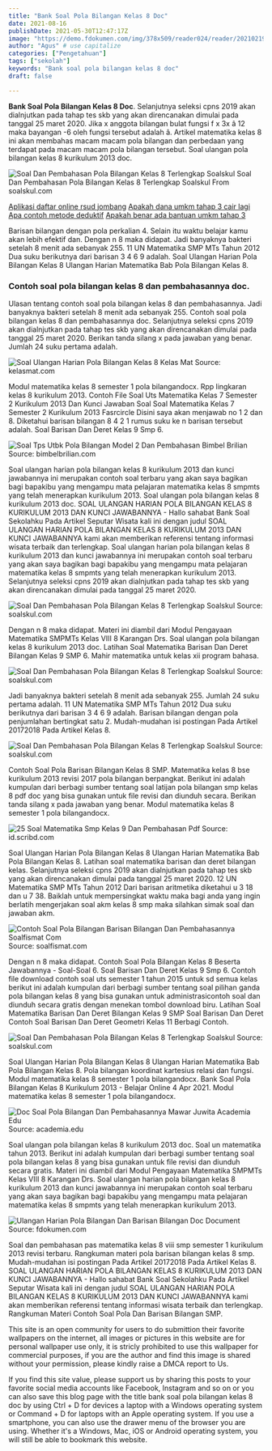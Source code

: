 ```yaml
---
title: "Bank Soal Pola Bilangan Kelas 8 Doc"
date: 2021-08-16
publishDate: 2021-05-30T12:47:17Z
image: "https://demo.fdokumen.com/img/378x509/reader024/reader/2021021901/5571f76349795991698b510d/r-1.jpg"
author: "Agus" # use capitalize
categories: ["Pengetahuan"]
tags: ["sekolah"]
keywords: "Bank soal pola bilangan kelas 8 doc"
draft: false

---
```

<script type='text/javascript' src='//pl15944992.alternativecpmgate.com/6c/6f/d6/6c6fd630211742b4db132bd23b46b946.js'></script>
<script type='text/javascript' src='//pl15944975.alternativecpmgate.com/86/71/9a/86719ae0c65e9b2f7eb2905a08638c06.js'></script>
**Bank Soal Pola Bilangan Kelas 8 Doc**. Selanjutnya seleksi cpns 2019 akan dialnjutkan pada tahap tes skb yang akan direncanakan dimulai pada tanggal 25 maret 2020. Jika x anggota bilangan bulat fungsi f x 3x â 12 maka bayangan -6 oleh fungsi tersebut adalah â. Artikel matematika kelas 8 ini akan membahas macam macam pola bilangan dan perbedaan yang terdapat pada macam macam pola bilangan tersebut. Soal ulangan pola bilangan kelas 8 kurikulum 2013 doc.

![Soal Dan Pembahasan Pola Bilangan Kelas 8 Terlengkap Soalskul](https://lh3.googleusercontent.com/-LDEdKmgR24I/X_PgHnQcIdI/AAAAAAAAB28/K25VFUjtHKQhnTZbtFiOOETL_eQCQSqRgCLcBGAsYHQ/w400-h374/image.png "Soal Dan Pembahasan Pola Bilangan Kelas 8 Terlengkap Soalskul")
Soal Dan Pembahasan Pola Bilangan Kelas 8 Terlengkap Soalskul From soalskul.com

[Aplikasi daftar online rsud jombang](/aplikasi-daftar-online-rsud-jombang/)
[Apakah dana umkm tahap 3 cair lagi](/apakah-dana-umkm-tahap-3-cair-lagi/)
[Apa contoh metode deduktif](/apa-contoh-metode-deduktif/)
[Apakah benar ada bantuan umkm tahap 3](/apakah-benar-ada-bantuan-umkm-tahap-3/)

Barisan bilangan dengan pola perkalian 4. Selain itu waktu belajar kamu akan lebih efektif dan. Dengan n 8 maka didapat. Jadi banyaknya bakteri setelah 8 menit ada sebanyak 255. 11 UN Matematika SMP MTs Tahun 2012 Dua suku berikutnya dari barisan 3 4 6 9 adalah. Soal Ulangan Harian Pola Bilangan Kelas 8 Ulangan Harian Matematika Bab Pola Bilangan Kelas 8.

### Contoh soal pola bilangan kelas 8 dan pembahasannya doc.

Ulasan tentang contoh soal pola bilangan kelas 8 dan pembahasannya. Jadi banyaknya bakteri setelah 8 menit ada sebanyak 255. Contoh soal pola bilangan kelas 8 dan pembahasannya doc. Selanjutnya seleksi cpns 2019 akan dialnjutkan pada tahap tes skb yang akan direncanakan dimulai pada tanggal 25 maret 2020. Berikan tanda silang x pada jawaban yang benar. Jumlah 24 suku pertama adalah.


![Soal Ulangan Harian Pola Bilangan Kelas 8 Kelas Mat](https://1.bp.blogspot.com/-PPI5hq6h0m4/XWVdyMwUsxI/AAAAAAAABJs/U2EdHdWVIyQ7q55M5k1nQal_Lfk1rAnVACLcBGAs/s1600/ulangan-harian.png "Soal Ulangan Harian Pola Bilangan Kelas 8 Kelas Mat")
Source: kelasmat.com

Modul matematika kelas 8 semester 1 pola bilangandocx. Rpp lingkaran kelas 8 kurikulum 2013. Contoh File Soal Uts Matematika Kelas 7 Semester 2 Kurikulum 2013 Dan Kunci Jawaban Soal Soal Matematika Kelas 7 Semester 2 Kurikulum 2013 Fasrcircle Disini saya akan menjawab no 1 2 dan 8. Diketahui barisan bilangan 8 4 2 1 rumus suku ke n barisan tersebut adalah. Soal Barisan Dan Deret Kelas 9 Smp 6.

![Soal Tps Utbk Pola Bilangan Model 2 Dan Pembahasan Bimbel Brilian](https://bimbelbrilian.com/wp-content/uploads/2021/07/Soal-TPS-Pola-Angka-Bilangan-Model-Pola-2-Loncat-1-dan-Pembahasan-www.bimbelbrilian.com-_page-0001-Copy.jpg "Soal Tps Utbk Pola Bilangan Model 2 Dan Pembahasan Bimbel Brilian")
Source: bimbelbrilian.com

Soal ulangan harian pola bilangan kelas 8 kurikulum 2013 dan kunci jawabannya ini merupakan contoh soal terbaru yang akan saya bagikan bagi bapakibu yang mengampu mata pelajaran matematika kelas 8 smpmts yang telah menerapkan kurikulum 2013. Soal ulangan pola bilangan kelas 8 kurikulum 2013 doc. SOAL ULANGAN HARIAN POLA BILANGAN KELAS 8 KURIKULUM 2013 DAN KUNCI JAWABANNYA - Hallo sahabat Bank Soal Sekolahku Pada Artikel Seputar Wisata kali ini dengan judul SOAL ULANGAN HARIAN POLA BILANGAN KELAS 8 KURIKULUM 2013 DAN KUNCI JAWABANNYA kami akan memberikan referensi tentang informasi wisata terbaik dan terlengkap. Soal ulangan harian pola bilangan kelas 8 kurikulum 2013 dan kunci jawabannya ini merupakan contoh soal terbaru yang akan saya bagikan bagi bapakibu yang mengampu mata pelajaran matematika kelas 8 smpmts yang telah menerapkan kurikulum 2013. Selanjutnya seleksi cpns 2019 akan dialnjutkan pada tahap tes skb yang akan direncanakan dimulai pada tanggal 25 maret 2020.

![Soal Dan Pembahasan Pola Bilangan Kelas 8 Terlengkap Soalskul](https://1.bp.blogspot.com/-5hXWt0SeXrM/X_MdG7EZbBI/AAAAAAAAB0w/OUBGBlD7IxEz5AuQnpoqikSSVG1TgsfegCLcBGAsYHQ/w1200-h630-p-k-no-nu/soal-pembahasan-pola-bilangan-kelas-8.jpg "Soal Dan Pembahasan Pola Bilangan Kelas 8 Terlengkap Soalskul")
Source: soalskul.com

Dengan n 8 maka didapat. Materi ini diambil dari Modul Pengayaan Matematika SMPMTs Kelas VIII 8 Karangan Drs. Soal ulangan pola bilangan kelas 8 kurikulum 2013 doc. Latihan Soal Matematika Barisan Dan Deret Bilangan Kelas 9 SMP 6. Mahir matematika untuk kelas xii program bahasa.

![Soal Dan Pembahasan Pola Bilangan Kelas 8 Terlengkap Soalskul](https://lh3.googleusercontent.com/-vgazt_KmCSU/X_Pe9wOk2nI/AAAAAAAAB2w/4qro1vKsWmIEM5OHHpjsAg_FUw9jOZ3eACLcBGAsYHQ/w321-h400/image.png "Soal Dan Pembahasan Pola Bilangan Kelas 8 Terlengkap Soalskul")
Source: soalskul.com

Jadi banyaknya bakteri setelah 8 menit ada sebanyak 255. Jumlah 24 suku pertama adalah. 11 UN Matematika SMP MTs Tahun 2012 Dua suku berikutnya dari barisan 3 4 6 9 adalah. Barisan bilangan dengan pola penjumlahan bertingkat satu 2. Mudah-mudahan isi postingan Pada Artikel 20172018 Pada Artikel Kelas 8.

![Soal Dan Pembahasan Pola Bilangan Kelas 8 Terlengkap Soalskul](https://lh3.googleusercontent.com/-LDEdKmgR24I/X_PgHnQcIdI/AAAAAAAAB28/K25VFUjtHKQhnTZbtFiOOETL_eQCQSqRgCLcBGAsYHQ/w400-h374/image.png "Soal Dan Pembahasan Pola Bilangan Kelas 8 Terlengkap Soalskul")
Source: soalskul.com

Contoh Soal Pola Barisan Bilangan Kelas 8 SMP. Matematika kelas 8 bse kurikulum 2013 revisi 2017 pola bilangan berpangkat. Berikut ini adalah kumpulan dari berbagi sumber tentang soal latijan pola bilangan smp kelas 8 pdf doc yang bisa gunakan untuk file revisi dan diunduh secara. Berikan tanda silang x pada jawaban yang benar. Modul matematika kelas 8 semester 1 pola bilangandocx.

![25 Soal Matematika Smp Kelas 9 Dan Pembahasan Pdf](https://imgv2-2-f.scribdassets.com/img/document/190192020/original/9c497ce8f9/1628321025?v=1 "25 Soal Matematika Smp Kelas 9 Dan Pembahasan Pdf")
Source: id.scribd.com

Soal Ulangan Harian Pola Bilangan Kelas 8 Ulangan Harian Matematika Bab Pola Bilangan Kelas 8. Latihan soal matematika barisan dan deret bilangan kelas. Selanjutnya seleksi cpns 2019 akan dialnjutkan pada tahap tes skb yang akan direncanakan dimulai pada tanggal 25 maret 2020. 12 UN Matematika SMP MTs Tahun 2012 Dari barisan aritmetika diketahui u 3 18 dan u 7 38. Baiklah untuk mempersingkat waktu maka bagi anda yang ingin berlatih mengerjakan soal akm kelas 8 smp maka silahkan simak soal dan jawaban akm.

![Contoh Soal Pola Bilangan Barisan Bilangan Dan Pembahasannya Soalfismat Com](https://soalfismat.com/wp-content/uploads/2019/07/Pola-bilangan.png "Contoh Soal Pola Bilangan Barisan Bilangan Dan Pembahasannya Soalfismat Com")
Source: soalfismat.com

Dengan n 8 maka didapat. Contoh Soal Pola Bilangan Kelas 8 Beserta Jawabannya - Soal-Soal 6. Soal Barisan Dan Deret Kelas 9 Smp 6. Contoh file download contoh soal uts semester 1 tahun 2015 untuk sd semua kelas berikut ini adalah kumpulan dari berbagi sumber tentang soal pilihan ganda pola bilangan kelas 8 yang bisa gunakan untuk administrasicontoh soal dan diunduh secara gratis dengan menekan tombol download biru. Latihan Soal Matematika Barisan Dan Deret Bilangan Kelas 9 SMP Soal Barisan Dan Deret Contoh Soal Barisan Dan Deret Geometri Kelas 11 Berbagi Contoh.

![Soal Dan Pembahasan Pola Bilangan Kelas 8 Terlengkap Soalskul](https://lh3.googleusercontent.com/-qnF-rh6FGAw/X_PeowQAe_I/AAAAAAAAB2o/vKDTy7EPwf8yXCeXeu1LlG8ng9Gkb5fNwCLcBGAsYHQ/w400-h380/image.png "Soal Dan Pembahasan Pola Bilangan Kelas 8 Terlengkap Soalskul")
Source: soalskul.com

Soal Ulangan Harian Pola Bilangan Kelas 8 Ulangan Harian Matematika Bab Pola Bilangan Kelas 8. Pola bilangan koordinat kartesius relasi dan fungsi. Modul matematika kelas 8 semester 1 pola bilangandocx. Bank Soal Pola Bilangan Kelas 8 Kurikulum 2013 - Belajar Online 4 Apr 2021. Modul matematika kelas 8 semester 1 pola bilangandocx.

![Doc Soal Pola Bilangan Dan Pembahasannya Mawar Juwita Academia Edu](https://0.academia-photos.com/attachment_thumbnails/36192524/mini_magick20180815-12951-1wqoihu.png?1534398909 "Doc Soal Pola Bilangan Dan Pembahasannya Mawar Juwita Academia Edu")
Source: academia.edu

Soal ulangan pola bilangan kelas 8 kurikulum 2013 doc. Soal un matematika tahun 2013. Berikut ini adalah kumpulan dari berbagi sumber tentang soal pola bilangan kelas 8 yang bisa gunakan untuk file revisi dan diunduh secara gratis. Materi ini diambil dari Modul Pengayaan Matematika SMPMTs Kelas VIII 8 Karangan Drs. Soal ulangan harian pola bilangan kelas 8 kurikulum 2013 dan kunci jawabannya ini merupakan contoh soal terbaru yang akan saya bagikan bagi bapakibu yang mengampu mata pelajaran matematika kelas 8 smpmts yang telah menerapkan kurikulum 2013.

![Ulangan Harian Pola Bilangan Dan Barisan Bilangan Doc Document](https://demo.fdokumen.com/img/378x509/reader024/reader/2021021901/5571f76349795991698b510d/r-1.jpg "Ulangan Harian Pola Bilangan Dan Barisan Bilangan Doc Document")
Source: fdokumen.com

Soal dan pembahasan pas matematika kelas 8 viii smp semester 1 kurikulum 2013 revisi terbaru. Rangkuman materi pola barisan bilangan kelas 8 smp. Mudah-mudahan isi postingan Pada Artikel 20172018 Pada Artikel Kelas 8. SOAL ULANGAN HARIAN POLA BILANGAN KELAS 8 KURIKULUM 2013 DAN KUNCI JAWABANNYA - Hallo sahabat Bank Soal Sekolahku Pada Artikel Seputar Wisata kali ini dengan judul SOAL ULANGAN HARIAN POLA BILANGAN KELAS 8 KURIKULUM 2013 DAN KUNCI JAWABANNYA kami akan memberikan referensi tentang informasi wisata terbaik dan terlengkap. Rangkuman Materi Contoh Soal Pola Dan Barisan Bilangan SMP.

This site is an open community for users to do submittion their favorite wallpapers on the internet, all images or pictures in this website are for personal wallpaper use only, it is stricly prohibited to use this wallpaper for commercial purposes, if you are the author and find this image is shared without your permission, please kindly raise a DMCA report to Us.

If you find this site value, please support us by sharing this posts to your favorite social media accounts like Facebook, Instagram and so on or you can also save this blog page with the title bank soal pola bilangan kelas 8 doc by using Ctrl + D for devices a laptop with a Windows operating system or Command + D for laptops with an Apple operating system. If you use a smartphone, you can also use the drawer menu of the browser you are using. Whether it's a Windows, Mac, iOS or Android operating system, you will still be able to bookmark this website.
